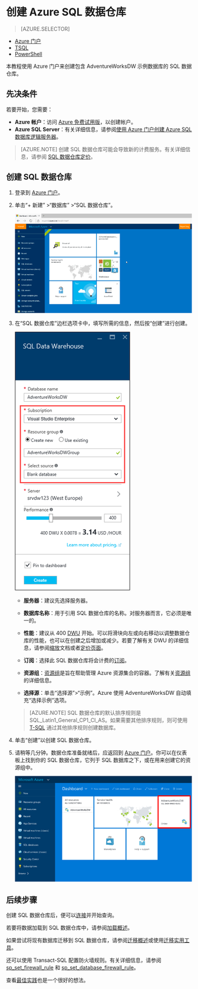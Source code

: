 <properties
    pageTitle="在 Azure 门户中创建 SQL 数据仓库 | Azure"
    description="了解如何在 Azure 门户中创建 Azure SQL 数据仓库"
    services="sql-data-warehouse"
    documentationcenter="NA"
    author="barbkess"
    manager="jhubbard"
    editor=""
    tags="azure-sql-data-warehouse" />
<tags
    ms.assetid="552e496e-d560-419c-9996-6bbc80c521cb"
    ms.service="sql-data-warehouse"
    ms.devlang="NA"
    ms.topic="hero-article"
    ms.tgt_pltfrm="NA"
    ms.workload="data-services"
    ms.date="10/31/2016"
    wacn.date="02/20/2017"
    ms.author="barbkess" />  


# 创建 Azure SQL 数据仓库

> [AZURE.SELECTOR]
- [Azure 门户](/documentation/articles/sql-data-warehouse-get-started-provision/)
- [TSQL](/documentation/articles/sql-data-warehouse-get-started-create-database-tsql/)
- [PowerShell](/documentation/articles/sql-data-warehouse-get-started-provision-powershell/)

本教程使用 Azure 门户来创建包含 AdventureWorksDW 示例数据库的 SQL 数据仓库。

## 先决条件
若要开始，您需要：

* **Azure 帐户**：访问 [Azure 免费试用版][Azure Free Trial]，以创建帐户。
* **Azure SQL Server**：有关详细信息，请参阅[使用 Azure 门户创建 Azure SQL 数据库逻辑服务器][]。

> [AZURE.NOTE]
创建 SQL 数据仓库可能会导致新的计费服务。有关详细信息，请参阅 [SQL 数据仓库定价][SQL Data Warehouse pricing]。
>
>

## 创建 SQL 数据仓库

1. 登录到 [Azure 门户](https://portal.azure.cn)。

2. 单击“+ 新建” >“数据库” >“SQL 数据仓库”。

    ![创建](./media/sql-data-warehouse-get-started-provision/create-sample.gif)  


3. 在“SQL 数据仓库”边栏选项卡中，填写所需的信息，然后按“创建”进行创建。

    ![创建数据库](./media/sql-data-warehouse-get-started-provision/create-database.png)  


    * **服务器**：建议先选择服务器。
    
    * **数据库名称**：用于引用 SQL 数据仓库的名称。对服务器而言，它必须是唯一的。
    
    * **性能**：建议从 400 [DWU][DWU] 开始。可以将滑块向左或向右移动以调整数据仓库的性能，也可以在创建之后增加或减少。若要了解有关 DWU 的详细信息，请参阅[缩放](/documentation/articles/sql-data-warehouse-manage-compute-overview/)文档或者[定价页面][SQL Data Warehouse pricing]。
    
    * **订阅**：选择此 SQL 数据仓库将会计费的[订阅]。
    
    * **资源组**：[资源组][Resource group]是旨在帮助管理 Azure 资源集合的容器。了解有关[资源组](/documentation/articles/resource-group-overview/)的详细信息。
    
    * **选择源**：单击“选择源”>“示例”。Azure 使用 AdventureWorksDW 自动填充“选择示例”选项。

    > [AZURE.NOTE]
    SQL 数据仓库的默认排序规则是 SQL\_Latin1\_General\_CP1\_CI\_AS。如果需要其他排序规则，则可使用 [T-SQL][T-SQL] 通过其他排序规则创建数据库。
    >
    >

4. 单击“创建”以创建 SQL 数据仓库。

5. 请稍等几分钟。数据仓库准备就绪后，应返回到 [Azure 门户](https://portal.azure.cn)。你可以在仪表板上找到你的 SQL 数据仓库，它列于 SQL 数据库之下，或在用来创建它的资源组中。

    ![门户视图](./media/sql-data-warehouse-get-started-provision/database-portal-view.png)

<!-- Not for Mooncake with sql-database-create-new-server-firewall-portal.md -->
## 后续步骤

创建 SQL 数据仓库后，便可以[连接](/documentation/articles/sql-data-warehouse-connect-overview/)并开始查询。

若要将数据加载到 SQL 数据仓库中，请参阅[加载概述](/documentation/articles/sql-data-warehouse-overview-load/)。

如果尝试将现有数据库迁移到 SQL 数据仓库，请参阅[迁移概述](/documentation/articles/sql-data-warehouse-overview-migrate/)或使用[迁移实用工具](/documentation/articles/sql-data-warehouse-migrate-migration-utility/)。

还可以使用 Transact-SQL 配置防火墙规则。有关详细信息，请参阅 [sp\_set\_firewall\_rule][sp_set_firewall_rule] 和 [sp\_set\_database\_firewall\_rule][sp_set_database_firewall_rule]。

查看[最佳实践][Best practices]也是一个很好的想法。

<!--Article references-->
[使用 Azure 门户创建 Azure SQL 数据库逻辑服务器]: /documentation/articles/sql-database-get-started/#create-logical-server-bk
[Create an Azure SQL Database logical server with PowerShell]: /documentation/articles/sql-database-get-started-powershell/#database-setup-create-a-resource-group-server-and-firewall-rule
[resource groups]: /documentation/articles/resource-group-template-deploy-portal/
[Best practices]: /documentation/articles/sql-data-warehouse-best-practices/
[DWU]: /documentation/articles/sql-data-warehouse-overview-what-is/#data-warehouse-units
[订阅]: /documentation/articles/azure-glossary-cloud-terminology/#subscription/
[resource group]: /documentation/articles/azure-glossary-cloud-terminology/#resource-group
[T-SQL]: /documentation/articles/sql-data-warehouse-get-started-create-database-tsql/
 
<!--MSDN references-->
[sp_set_firewall_rule]: https://msdn.microsoft.com/zh-cn/library/dn270017.aspx
[sp_set_database_firewall_rule]: https://msdn.microsoft.com/zh-cn/library/dn270010.aspx

<!--Other Web references-->

[SQL Data Warehouse pricing]: /pricing/details/sql-data-warehouse/
[Azure Free Trial]: /pricing/1rmb-trial/?WT.mc_id=A261C142F

<!---HONumber=Mooncake_0213_2017-->
<!-- Update_Description: meta data; words updating; update link reference  -->